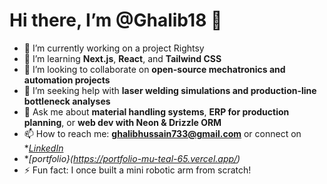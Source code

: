 # Hi there, I’m @Ghalib18 👋

- 🔭 I’m currently working on  a project Rightsy
- 🌱 I’m learning **Next.js**, **React**, and **Tailwind CSS**
- 👯 I’m looking to collaborate on **open-source mechatronics and automation projects**
- 🤔 I’m seeking help with **laser welding simulations and production-line bottleneck analyses**
- 💬 Ask me about **material handling systems**, **ERP for production planning**, or **web dev with Neon & Drizzle ORM**
- 📫 How to reach me: **ghalibhussain733@gmail.com** or connect on **[LinkedIn](https://www.linkedin.com/in/ghalib-hussain-255652256)*
- **[portfolio}(https://portfolio-mu-teal-65.vercel.app/)*
- ⚡ Fun fact: I once built a mini robotic arm from scratch!


<!---
Ghalib18/Ghalib18 is a ✨ special ✨ repository because its `README.md` (this file) appears on your GitHub profile.
You can click the Preview link to take a look at your changes.
--->
